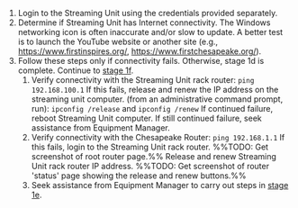 1. Login to the Streaming Unit using the credentials provided separately.
2. Determine if Streaming Unit has Internet connectivity. The Windows networking icon is often inaccurate and/or slow to update. A better test is to launch the YouTube website or another site (e.g., https://www.firstinspires.org/, https://www.firstchesapeake.org/).
3. Follow these steps only if connectivity fails. Otherwise, stage 1d is complete. Continue to [stage 1f](1f.%20Sync%20Media%20Files.md).
	1. Verify connectivity with the Streaming Unit rack router: `ping 192.168.100.1`
	   If this fails, release and renew the IP address on the streaming unit computer.
	   (from an administrative command prompt, run):
	   `ipconfig /release` and `ipconfig /renew`
	   If continued failure, reboot Streaming Unit computer.
	   If still continued failure, seek assistance from Equipment Manager.
	2. Verify connectivity with the Chesapeake Router:  `ping 192.168.1.1`
	   If this fails, login to the Streaming Unit rack router.
	   %%TODO: Get screenshot of root router page.%%
	   Release and renew Streaming Unit rack router IP address.
	   %%TODO: Get screenshot of router 'status' page showing the release and renew buttons.%%
	3. Seek assistance from Equipment Manager to carry out steps in [stage 1e](1e.%20Configure%20Chesapeake%20Router.md).